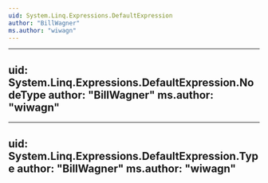 ```yaml
---
uid: System.Linq.Expressions.DefaultExpression
author: "BillWagner"
ms.author: "wiwagn"
---
```


---
uid: System.Linq.Expressions.DefaultExpression.NodeType
author: "BillWagner"
ms.author: "wiwagn"
---

---
uid: System.Linq.Expressions.DefaultExpression.Type
author: "BillWagner"
ms.author: "wiwagn"
---
